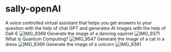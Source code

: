 # sally-openAI
A voice controlled virtual assistant that helps you get answers to your question with the help of chat GPT and  generates AI images with the help of Dall-E
![IMG_9366](https://github.com/prashik-777/sally-openAI/assets/104124011/87d3b518-bdca-4dd8-9092-d08336524713)
Generate the image of a dancing squirrel
![IMG_9371](https://github.com/prashik-777/sally-openAI/assets/104124011/ea49639f-d2df-49ce-a81f-298fa7d3becc)
What is Quantum Computing? 
![IMG_9547](https://github.com/prashik-777/sally-openAI/assets/104124011/35fcbded-0998-4857-8493-758d63e98d78)
Generate the image of a cat in a dress
![IMG_9369](https://github.com/prashik-777/sally-openAI/assets/104124011/88c861f6-0d55-4166-9a4d-0bb02165f89b)
Generate the image of a unicorn
![IMG_9361](https://github.com/prashik-777/sally-openAI/assets/104124011/774335f1-f064-464b-9b42-f6f0b5c0f645)
